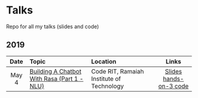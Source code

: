 # Talks

Repo for all my talks (slides and code)

## 2019

| Date | Topic | Location | Links |
| :--: | :---- | :------- | :---: |
|May 4|[Building A Chatbot With Rasa (Part 1 - NLU)](https://github.com/alysivji/talks/tree/master/testing-from-the-ground-up)|Code RIT, Ramaiah Institute of Technology|[Slides](https://github.com/msamogh/talks/blob/master/building-a-chatbot-with-rasa-1/Building%20a%20chatbot%20with%20Rasa%20(Part%201%20-%20NLU).pdf) <br />[hands-on-3 code](https://github.com/msamogh/talks/blob/master/building-a-chatbot-with-rasa-1/hands-on-3.zip)|
